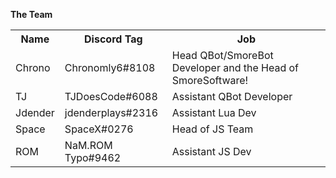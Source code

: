 <b>The Team</b>
 <table style="width:100%">
  <tr>
    <th>Name</th>
    <th>Discord Tag</th>
    <th>Job</th>
  </tr>
  <tr>
      <td>Chrono</td>
      <td>Chronomly6#8108</td>
      <td>Head QBot/SmoreBot Developer and the Head of SmoreSoftware!</td>
  </tr>
  <tr>
      <td>TJ</td>
      <td>TJDoesCode#6088</td>
      <td>Assistant QBot Developer</td>
  </tr>
  <tr>
    <td>Jdender</td>
    <td>jdenderplays#2316</td>
    <td>Assistant Lua Dev</td>
  </tr>
  <tr>
    <td>Space</td>
    <td>SpaceX#0276</td>
    <td>Head of JS Team</td>
  </tr>
  <tr>
    <td>ROM</td>
    <td>NaM.ROM Typo#9462</td>
    <td>Assistant JS Dev</td>
  </tr>
</table> 